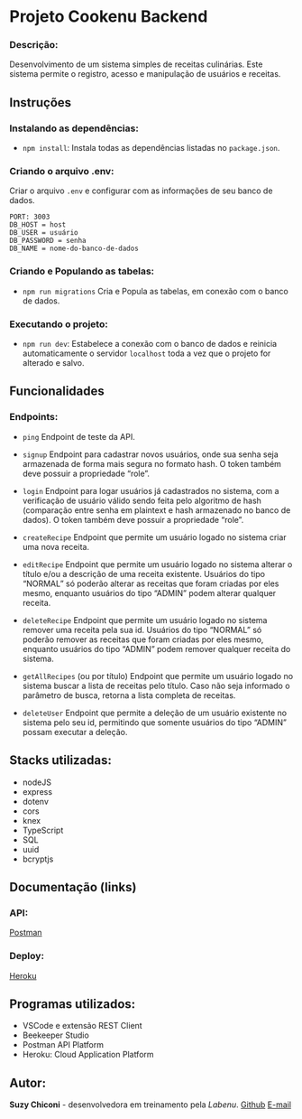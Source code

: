 # Projeto Cookenu Backend

### Descrição:
Desenvolvimento de um sistema simples de receitas culinárias. 
Este sistema permite o registro, acesso e manipulação de usuários e receitas.

## Instruções

### Instalando as dependências:
-   `npm install`:
    Instala todas as dependências listadas no `package.json`.

### Criando o arquivo .env:
Criar o arquivo `.env` e configurar com as informações de seu banco de dados.
```
PORT: 3003
DB_HOST = host
DB_USER = usuário
DB_PASSWORD = senha
DB_NAME = nome-do-banco-de-dados
```

### Criando e Populando as tabelas:
-   `npm run migrations`
    Cria e Popula as tabelas, em conexão com o banco de dados.

### Executando o projeto:
-   `npm run dev`:
    Estabelece a conexão com o banco de dados e reinicia automaticamente o servidor `localhost` toda a vez que o projeto for alterado e salvo.

## Funcionalidades

### Endpoints:
- `ping`
Endpoint de teste da API.

- `signup`
Endpoint para cadastrar novos usuários, onde sua senha seja armazenada de forma mais segura no formato hash. O token também deve possuir a propriedade “role”.

- `login`
Endpoint para logar usuários já cadastrados no sistema, com a verificação de usuário válido sendo feita pelo algoritmo de hash (comparação entre senha em plaintext e hash armazenado no banco de dados). O token também deve possuir a propriedade “role”.

- `createRecipe`
Endpoint que permite um usuário logado no sistema criar uma nova receita.

- `editRecipe`
Endpoint que permite um usuário logado no sistema alterar o título e/ou a descrição de uma receita existente. Usuários do tipo “NORMAL” só poderão alterar as receitas que foram criadas por eles mesmo, enquanto usuários do tipo “ADMIN” podem alterar qualquer receita.

- `deleteRecipe`
Endpoint que permite um usuário logado no sistema remover uma receita pela sua id. Usuários do tipo “NORMAL” só poderão remover as receitas que foram criadas por eles mesmo, enquanto usuários do tipo “ADMIN” podem remover qualquer receita do sistema. 

- `getAllRecipes` (ou por título)
Endpoint que permite um usuário logado no sistema buscar a lista de receitas pelo título. Caso não seja informado o parâmetro de busca, retorna a lista completa de receitas.

- `deleteUser`
Endpoint que permite a deleção de um usuário existente no sistema pelo seu id, permitindo que somente usuários do tipo “ADMIN” possam executar a deleção.

## Stacks utilizadas:
- nodeJS
- express
- dotenv
- cors
- knex
- TypeScript
- SQL
- uuid
- bcryptjs

## Documentação (links)

### API:
[Postman](https://documenter.getpostman.com/view/20785851/VUjLK6oN)

### Deploy:
[Heroku](https://cookenu-backend-suzy.herokuapp.com/ping)


## Programas utilizados:
- VSCode e extensão REST Client
- Beekeeper Studio
- Postman API Platform
- Heroku: Cloud Application Platform

## Autor:
**Suzy Chiconi** - desenvolvedora em treinamento pela *Labenu*.
[Github](https://github.com/future4code/aragon-Suzy-Chiconi)
[E-mail](mailto:suzy.chiconi@gmail.com)